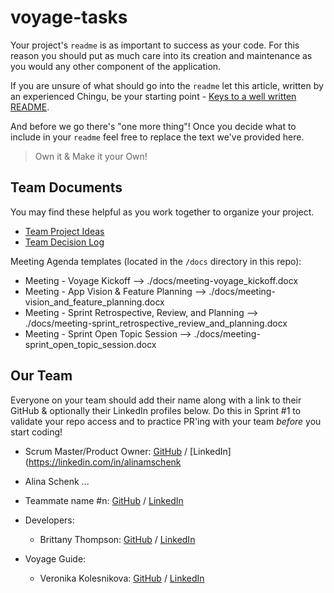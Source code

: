 # voyage-tasks

Your project's `readme` is as important to success as your code. For 
this reason you should put as much care into its creation and maintenance
as you would any other component of the application.

If you are unsure of what should go into the `readme` let this article,
written by an experienced Chingu, be your starting point - 
[Keys to a well written README](https://tinyurl.com/yk3wubft).

And before we go there's "one more thing"! Once you decide what to include
in your `readme` feel free to replace the text we've provided here.

> Own it & Make it your Own!

## Team Documents

You may find these helpful as you work together to organize your project.

- [Team Project Ideas](./docs/team_project_ideas.md)
- [Team Decision Log](./docs/team_decision_log.md)

Meeting Agenda templates (located in the `/docs` directory in this repo):

- Meeting - Voyage Kickoff --> ./docs/meeting-voyage_kickoff.docx
- Meeting - App Vision & Feature Planning --> ./docs/meeting-vision_and_feature_planning.docx
- Meeting - Sprint Retrospective, Review, and Planning --> ./docs/meeting-sprint_retrospective_review_and_planning.docx
- Meeting - Sprint Open Topic Session --> ./docs/meeting-sprint_open_topic_session.docx

## Our Team

Everyone on your team should add their name along with a link to their GitHub
& optionally their LinkedIn profiles below. Do this in Sprint #1 to validate
your repo access and to practice PR'ing with your team *before* you start
coding!


- Scrum Master/Product Owner: [GitHub](https://github.com/alina-can-code) / [LinkedIn](https://linkedin.com/in/alinamschenk
- Alina Schenk
   ...
- Teammate name #n: [GitHub](https://github.com/ghaccountname) / [LinkedIn](https://linkedin.com/in/liaccountname)

- Developers:
  - Brittany Thompson: [GitHub](https://github.com/bpb2008) / [LinkedIn](https://linkedin.com/in/brittanythompson08)

- Voyage Guide:
   - Veronika Kolesnikova: [GitHub](https://github.com/kolesnikova-dev) / [LinkedIn](https://linkedin.com/in/kolesnikova-dev/)

